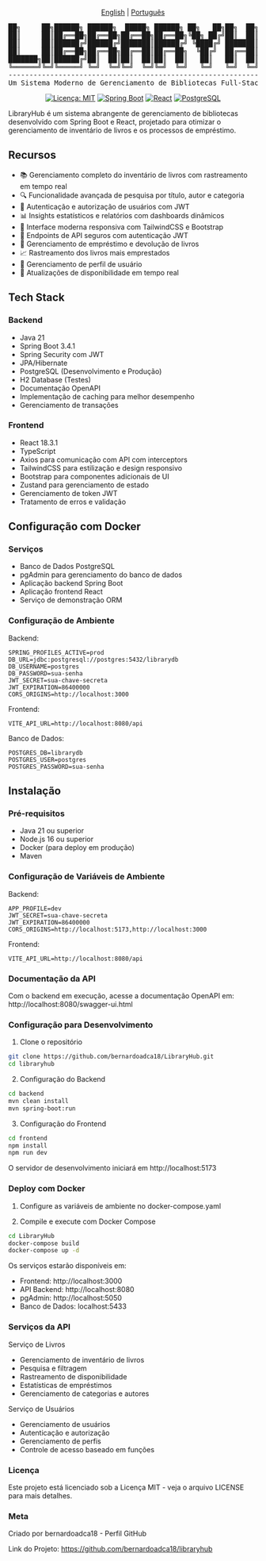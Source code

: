 <div align="center">
  
[English](README.md) | [Português](README.pt-br.md)
  
<pre>
██╗     ██╗██████╗ ██████╗  █████╗ ██████╗ ██╗   ██╗██╗  ██╗██╗   ██╗██████╗
██║     ██║██╔══██╗██╔══██╗██╔══██╗██╔══██╗╚██╗ ██╔╝██║  ██║██║   ██║██╔══██╗
██║     ██║██████╔╝██████╔╝███████║██████╔╝ ╚████╔╝ ███████║██║   ██║██████╔╝
██║     ██║██╔══██╗██╔══██╗██╔══██║██╔══██╗  ╚██╔╝  ██╔══██║██║   ██║██╔══██╗
███████╗██║██████╔╝██║  ██║██║  ██║██║  ██║   ██║   ██║  ██║╚██████╔╝██████╔╝
╚══════╝╚═╝╚═════╝ ╚═╝  ╚═╝╚═╝  ╚═╝╚═╝  ╚═╝   ╚═╝   ╚═╝  ╚═╝ ╚═════╝ ╚═════╝
---------------------------------------------------------------------------
Um Sistema Moderno de Gerenciamento de Bibliotecas Full-Stack
</pre>

[![Licença: MIT](https://img.shields.io/badge/License-MIT-yellow.svg)](https://opensource.org/licenses/MIT)
[![Spring Boot](https://img.shields.io/badge/Spring%20Boot-3.4.1-brightgreen.svg)](https://spring.io/projects/spring-boot)
[![React](https://img.shields.io/badge/React-18.3.1-blue.svg)](https://reactjs.org/)
[![PostgreSQL](https://img.shields.io/badge/PostgreSQL-Latest-blue.svg)](https://www.postgresql.org/)

</div>

LibraryHub é um sistema abrangente de gerenciamento de bibliotecas desenvolvido com Spring Boot e React, projetado para otimizar o gerenciamento de inventário de livros e os processos de empréstimo.

## Recursos

- 📚 Gerenciamento completo do inventário de livros com rastreamento em tempo real
- 🔍 Funcionalidade avançada de pesquisa por título, autor e categoria
- 👥 Autenticação e autorização de usuários com JWT
- 📊 Insights estatísticos e relatórios com dashboards dinâmicos
- 📱 Interface moderna responsiva com TailwindCSS e Bootstrap
- 🔐 Endpoints de API seguros com autenticação JWT
- 📖 Gerenciamento de empréstimo e devolução de livros
- 📈 Rastreamento dos livros mais emprestados
- 👤 Gerenciamento de perfil de usuário
- 🔄 Atualizações de disponibilidade em tempo real

## Tech Stack

### Backend
- Java 21
- Spring Boot 3.4.1
- Spring Security com JWT
- JPA/Hibernate
- PostgreSQL (Desenvolvimento e Produção)
- H2 Database (Testes)
- Documentação OpenAPI
- Implementação de caching para melhor desempenho
- Gerenciamento de transações

### Frontend
- React 18.3.1
- TypeScript
- Axios para comunicação com API com interceptors
- TailwindCSS para estilização e design responsivo
- Bootstrap para componentes adicionais de UI
- Zustand para gerenciamento de estado
- Gerenciamento de token JWT
- Tratamento de erros e validação

## Configuração com Docker

### Serviços
- Banco de Dados PostgreSQL
- pgAdmin para gerenciamento do banco de dados
- Aplicação backend Spring Boot
- Aplicação frontend React
- Serviço de demonstração ORM

### Configuração de Ambiente

Backend:
```properties
SPRING_PROFILES_ACTIVE=prod
DB_URL=jdbc:postgresql://postgres:5432/librarydb
DB_USERNAME=postgres
DB_PASSWORD=sua-senha
JWT_SECRET=sua-chave-secreta
JWT_EXPIRATION=86400000
CORS_ORIGINS=http://localhost:3000
```

Frontend:
```properties
VITE_API_URL=http://localhost:8080/api
```

Banco de Dados:
```properties
POSTGRES_DB=librarydb
POSTGRES_USER=postgres
POSTGRES_PASSWORD=sua-senha
```

## Instalação

### Pré-requisitos
- Java 21 ou superior
- Node.js 16 ou superior
- Docker (para deploy em produção)
- Maven

### Configuração de Variáveis de Ambiente

Backend:
```properties
APP_PROFILE=dev
JWT_SECRET=sua-chave-secreta
JWT_EXPIRATION=86400000
CORS_ORIGINS=http://localhost:5173,http://localhost:3000
```

Frontend:
```properties
VITE_API_URL=http://localhost:8080/api
```

### Documentação da API
Com o backend em execução, acesse a documentação OpenAPI em:
http://localhost:8080/swagger-ui.html

### Configuração para Desenvolvimento

1. Clone o repositório
```bash
git clone https://github.com/bernardoadca18/LibraryHub.git
cd libraryhub
```
2. Configuração do Backend
```bash
cd backend
mvn clean install
mvn spring-boot:run
```

3. Configuração do Frontend
```bash
cd frontend
npm install
npm run dev
```
O servidor de desenvolvimento iniciará em http://localhost:5173

### Deploy com Docker

1. Configure as variáveis de ambiente no docker-compose.yaml

2. Compile e execute com Docker Compose
```bash
cd LibraryHub
docker-compose build
docker-compose up -d
```

Os serviços estarão disponíveis em:
- Frontend: http://localhost:3000
- API Backend: http://localhost:8080
- pgAdmin: http://localhost:5050
- Banco de Dados: localhost:5433

### Serviços da API

Serviço de Livros
- Gerenciamento de inventário de livros
- Pesquisa e filtragem
- Rastreamento de disponibilidade
- Estatísticas de empréstimos
- Gerenciamento de categorias e autores

Serviço de Usuários
- Gerenciamento de usuários
- Autenticação e autorização
- Gerenciamento de perfis
- Controle de acesso baseado em funções

### Licença
Este projeto está licenciado sob a Licença MIT - veja o arquivo LICENSE para mais detalhes.

### Meta
Criado por bernardoadca18 - Perfil GitHub

Link do Projeto: https://github.com/bernardoadca18/libraryhub
